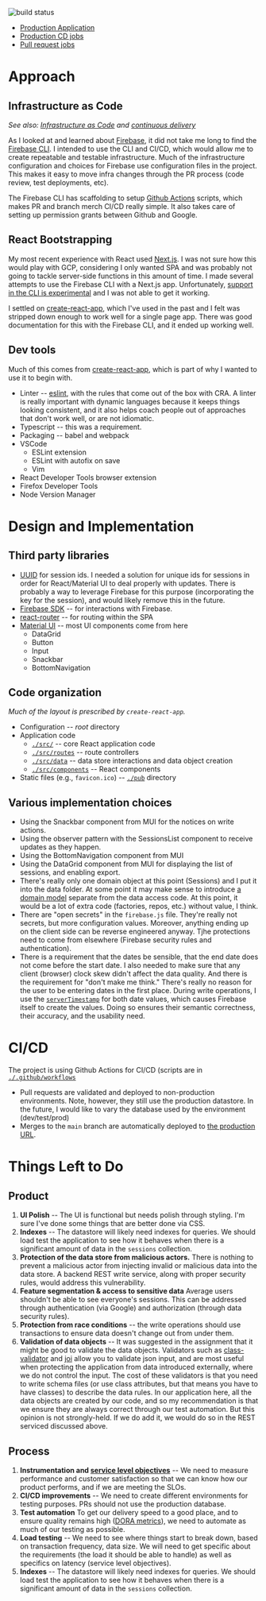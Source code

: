 ![build status](https://github.com/dpurrington/easypark/actions/workflows/firebase-hosting-merge.yml/badge.svg)

- [Production Application](https://easypark-5e3b6.web.app/)
- [Production CD jobs](https://github.com/dpurrington/easypark/actions/workflows/firebase-hosting-merge.yml)
- [Pull request jobs](https://github.com/dpurrington/easypark/actions/workflows/firebase-hosting-pull-request.yml)

# Approach

## Infrastructure as Code

_See also: [Infrastructure as Code](https://en.wikipedia.org/wiki/Infrastructure_as_code) and [continuous delivery](https://continuousdelivery.com/)_

As I looked at and learned about [Firebase](https://firebase.google.com/), it did not take me long to find the [Firebase CLI](https://firebase.google.com/docs/cli). I intended to use the CLI and CI/CD, which would allow me to create repeatable and testable infrastructure. Much of the infrastructure configuration and choices for Firebase use configuration files in the project. This makes it easy to move infra changes through the PR process (code review, test deployments, etc).

The Firebase CLI has scaffolding to setup [Github Actions](https://github.com/features/actions) scripts, which makes PR and branch merch CI/CD really simple. It also takes care of setting up permission grants between Github and Google.

## React Bootstrapping

My most recent experience with React used [Next.js](https://nextjs.org/). I was not sure how this would play with GCP, considering I only wanted SPA and was probably not going to tackle server-side functions in this amount of time. I made several attempts to use the Firebase CLI with a Next.js app. Unfortunately, [support in the CLI is experimental](https://firebase.google.com/docs/hosting/frameworks/nextjs) and I was not able to get it working.

I settled on [create-react-app](https://create-react-app.dev/), which I've used in the past and I felt was stripped down enough to work well for a single page app. There was good documentation for this with the Firebase CLI, and it ended up working well.

## Dev tools

Much of this comes from [create-react-app](https://create-react-app.dev/), which is part of why I wanted to use it to begin with.

- Linter -- [eslint](https://eslint.org/), with the rules that come out of the box with CRA. A linter is really important with dynamic languages because it keeps things looking consistent, and it also helps coach people out of approaches that don't work well, or are not idiomatic.
- Typescript -- this was a requirement.
- Packaging -- babel and webpack
- VSCode
  - ESLint extension
  - ESLint with autofix on save
  - Vim
- React Developer Tools browser extension
- Firefox Developer Tools
- Node Version Manager

# Design and Implementation

## Third party libraries

- [UUID](https://github.com/uuidjs/uuid) for session ids. I needed a solution for unique ids for sessions in order for React/Material UI to deal properly with updates. There is probably a way to leverage Firebase for this purpose (incorporating the key for the session), and would likely remove this in the future.
- [Firebase SDK](https://firebase.google.com/docs/firestore/client/libraries) -- for interactions with Firebase.
- [react-router](https://reactrouter.com/en/main) -- for routing within the SPA
- [Material UI](https://mui.com/) -- most UI components come from here
  - DataGrid
  - Button
  - Input
  - Snackbar
  - BottomNavigation

## Code organization

_Much of the layout is prescribed by `create-react-app`._

- Configuration -- _root_ directory
- Application code
  - [`./src/`](./src) -- core React application code
  - [`./src/routes`](./src/routes) -- route controllers
  - [`./src/data`](./src/data) -- data store interactions and data object creation
  - [`./src/components`](./src/components) -- React components
- Static files (e.g., `favicon.ico`) -- [`./pub`](./pub) directory

## Various implementation choices

- Using the Snackbar component from MUI for the notices on write actions.
- Using the observer pattern with the SessionsList component to receive updates as they happen.
- Using the BottomNavigation component from MUI
- Using the DataGrid component from MUI for displaying the list of sessions, and enabling export.
- There's really only one domain object at this point (Sessions) and I put it into the data folder. At some point it may make sense to introduce [a domain model](https://martinfowler.com/bliki/DomainDrivenDesign.html) separate from the data access code. At this point, it would be a lot of extra code (factories, repos, etc.) without value, I think.
- There are "open secrets" in the `firebase.js` file. They're really not secrets, but more configuration values. Moreover, anything ending up on the client side can be reverse engineered anyway. Tjhe protections need to come from elsewhere (Firebase security rules and authentication).
- There is a requirement that the dates be sensible, that the end date does not come before the start date. I also needed to make sure that any client (browser) clock skew didn't affect the data quality. And there is the requirement for "don't make me think." There's really no reason for the user to be entering dates in the first place. During write operations, I use the [`serverTimestamp`](https://firebase.google.com/docs/reference/kotlin/com/google/firebase/firestore/ServerTimestamp) for both date values, which causes Firebase itself to create the values. Doing so ensures their semantic correctness, their accuracy, and the usability need.

# CI/CD

The project is using Github Actions for CI/CD (scripts are in [`./.github/workflows`](./.github/workflows)

- Pull requests are validated and deployed to non-production environments. Note, however, they still use the production datastore. In the future, I would like to vary the database used by the environment (dev/test/prod)
- Merges to the `main` branch are automatically deployed to [the production URL](https://easypark-5e3b6.web.app/).

# Things Left to Do

## Product

1. **UI Polish** -- The UI is functional but needs polish through styling. I'm sure I've done some things that are better done via CSS.
1. **Indexes** -- The datastore will likely need indexes for queries. We should load test the application to see how it behaves when there is a significant amount of data in the `sessions` collection.
1. **Protection of the data store from malicious actors.** There is nothing to prevent a malicious actor from injecting invalid or malicious data into the data store. A backend REST write service, along with proper security rules, would address this vulnerability.
1. **Feature segmentation & access to sensitive data** Average users shouldn't be able to see everyone's sessions. This can be addressed through authentication (via Google) and authorization (through data security rules).
1. **Protection from race conditions** -- the write operations should use transactions to ensure data doesn't change out from under them.
1. **Validation of data objects** -- It was suggested in the assignment that it might be good to validate the data objects. Validators such as [class-validator](https://github.com/typestack/class-validator) and [joi](https://joi.dev/) allow you to validate json input, and are most useful when protecting the application from data introduced externally, where we do not control the input. The cost of these validators is that you need to write schema files (or use class attributes, but that means you have to have classes) to describe the data rules. In our application here, all the data objects are created by our code, and so my recommendation is that we ensure they are always correct through our test automation. But this opinion is not strongly-held. If we do add it, we would do so in the REST serviced discussed above.

## Process

1. **Instrumentation and [service level objectives](https://sre.google/sre-book/service-level-objectives/)** -- We need to measure performance and customer satisfaction so that we can know how our product performs, and if we are meeting the SLOs.
1. **CI/CD improvements** -- We need to create different environments for testing purposes. PRs should not use the production database.
1. **Test automation** To get our delivery speed to a good place, and to ensure quality remains high ([DORA metrics](https://cloud.google.com/blog/products/devops-sre/using-the-four-keys-to-measure-your-devops-performance)), we need to automate as much of our testing as possible.
1. **Load testing** -- We need to see where things start to break down, based on transaction frequency, data size. We will need to get specific about the requirements (the load it should be able to handle) as well as specifics on latency (service level objectives).
1. **Indexes** -- The datastore will likely need indexes for queries. We should load test the application to see how it behaves when there is a significant amount of data in the `sessions` collection.
